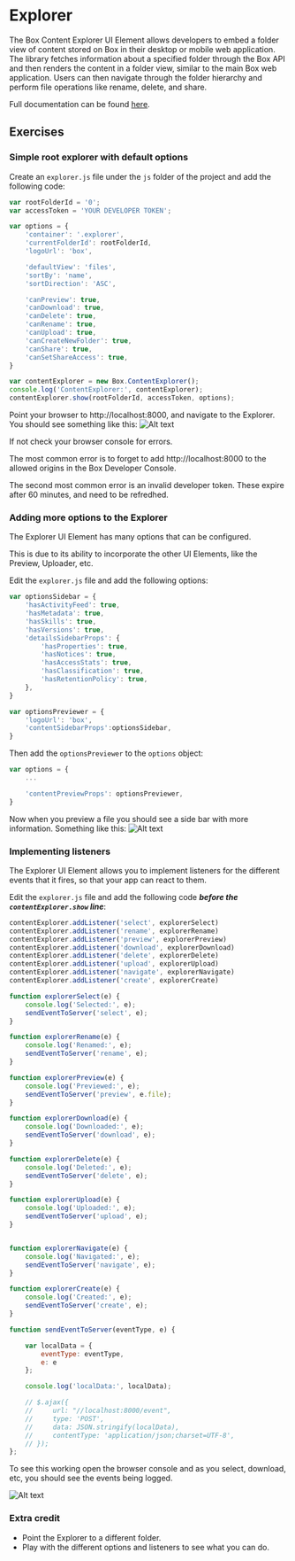 # Explorer
The Box Content Explorer UI Element allows developers to embed a folder view of content stored on Box in their desktop or mobile web application. The library fetches information about a specified folder through the Box API and then renders the content in a folder view, similar to the main Box web application. Users can then navigate through the folder hierarchy and perform file operations like rename, delete, and share.

Full documentation can be found [here](https://developer.box.com/guides/embed/ui-elements/explorer/).

## Exercises

### Simple root explorer with default options
Create an `explorer.js` file under the `js` folder of the project and add the following code:
```javascript
var rootFolderId = '0';
var accessToken = 'YOUR DEVELOPER TOKEN';

var options = {
    'container': '.explorer',
    'currentFolderId': rootFolderId,
    'logoUrl': 'box',

    'defaultView': 'files',
    'sortBy': 'name',
    'sortDirection': 'ASC',

    'canPreview': true,
    'canDownload': true,
    'canDelete': true,
    'canRename': true,
    'canUpload': true,
    'canCreateNewFolder': true,
    'canShare': true,
    'canSetShareAccess': true,
}

var contentExplorer = new Box.ContentExplorer();
console.log('ContentExplorer:', contentExplorer);
contentExplorer.show(rootFolderId, accessToken, options);
```

Point your browser to http://localhost:8000, and navigate to the Explorer. You should see something like this:
![Alt text](/images/explorer_001.png)

If not check your browser console for errors.

The most common error is to forget to add http://localhost:8000 to the allowed origins in the Box Developer Console.

The second most common error is an invalid developer token. These expire after 60 minutes, and need to be refredhed.

### Adding more options to the Explorer
The Explorer UI Element has many options that can be configured.

This is due to its ability to incorporate the other UI Elements, like the Preview, Uploader, etc.

Edit the `explorer.js` file and add the following options:
```javascript
var optionsSidebar = {
    'hasActivityFeed': true,
    'hasMetadata': true,
    'hasSkills': true,
    'hasVersions': true,
    'detailsSidebarProps': {
        'hasProperties': true,
        'hasNotices': true,
        'hasAccessStats': true,
        'hasClassification': true,
        'hasRetentionPolicy': true,
    },
}

var optionsPreviewer = {
    'logoUrl': 'box',
    'contentSidebarProps':optionsSidebar,
}
```
Then add the `optionsPreviewer` to the `options` object:
```javascript
var options = {
    ...

    'contentPreviewProps': optionsPreviewer,
}
```
Now when you preview a file you should see a side bar with more information. Something like this:
![Alt text](/images/explorer_sidebar.png)

### Implementing listeners
The Explorer UI Element allows you to implement listeners for the different events that it fires, so that your app can react to them.

Edit the `explorer.js` file and add the following code ***before the `contentExplorer.show` line***:
```javascript
contentExplorer.addListener('select', explorerSelect)
contentExplorer.addListener('rename', explorerRename)
contentExplorer.addListener('preview', explorerPreview)
contentExplorer.addListener('download', explorerDownload)
contentExplorer.addListener('delete', explorerDelete)
contentExplorer.addListener('upload', explorerUpload)
contentExplorer.addListener('navigate', explorerNavigate)
contentExplorer.addListener('create', explorerCreate)

function explorerSelect(e) {
    console.log('Selected:', e);
    sendEventToServer('select', e);
}

function explorerRename(e) {
    console.log('Renamed:', e);
    sendEventToServer('rename', e);
}

function explorerPreview(e) {
    console.log('Previewed:', e);
    sendEventToServer('preview', e.file);
}

function explorerDownload(e) {
    console.log('Downloaded:', e);
    sendEventToServer('download', e);
}

function explorerDelete(e) {
    console.log('Deleted:', e);
    sendEventToServer('delete', e);
}

function explorerUpload(e) {
    console.log('Uploaded:', e);
    sendEventToServer('upload', e);
}


function explorerNavigate(e) {
    console.log('Navigated:', e);
    sendEventToServer('navigate', e);
}

function explorerCreate(e) {
    console.log('Created:', e);
    sendEventToServer('create', e);
}

function sendEventToServer(eventType, e) {

    var localData = {
        eventType: eventType,
        e: e
    };

    console.log('localData:', localData);

    // $.ajax({
    //     url: "//localhost:8000/event",
    //     type: 'POST',
    //     data: JSON.stringify(localData),
    //     contentType: 'application/json;charset=UTF-8',
    // });
};
```
To see this working open the browser console and as you select, download, etc, you should see the events being logged.

![Alt text](/images/explorer_events.png)

### Extra credit
* Point the Explorer to a different folder.
* Play with the different options and listeners to see what you can do.

